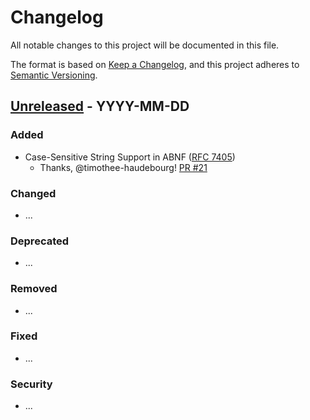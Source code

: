 # Changelog

All notable changes to this project will be documented in this file.

The format is based on [Keep a Changelog], and this project adheres to [Semantic Versioning].

## [Unreleased] - YYYY-MM-DD

### Added

* Case-Sensitive String Support in ABNF ([RFC 7405](https://www.rfc-editor.org/rfc/rfc7405))
  * Thanks, @timothee-haudebourg! [PR #21](https://github.com/duesee/abnf/pull/21)

### Changed

* ...

### Deprecated

* ...

### Removed

* ...

### Fixed

* ...

### Security

* ...

[Unreleased]: https://github.com/duesee/abnf/compare/71b2a2a668a2a87846a1c138ce1b84ce17a119c4...HEAD
[Keep a Changelog]: https://keepachangelog.com/en/1.0.0/
[Semantic Versioning]: https://semver.org/spec/v2.0.0.html
